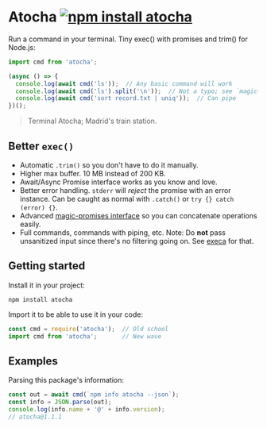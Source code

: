 # Atocha [![npm install atocha](https://img.shields.io/badge/npm%20install-atocha-blue.svg)](https://www.npmjs.com/package/atocha)

Run a command in your terminal. Tiny exec() with promises and trim() for Node.js:

```js
import cmd from 'atocha';

(async () => {
  console.log(await cmd('ls'));  // Any basic command will work
  console.log(await cmd('ls').split('\n'));  // Not a typo; see `magic-primses`
  console.log(await cmd('sort record.txt | uniq'));  // Can pipe
})();
```

> Terminal Atocha; Madrid's train station.

## Better `exec()`

- Automatic `.trim()` so you don't have to do it manually.
- Higher max buffer. 10 MB instead of 200 KB.
- Await/Async Promise interface works as you know and love.
- Better error handling. `stderr` will _reject_ the promise with an error instance. Can be caught as normal with `.catch()` or `try {} catch (error) {}`.
- Advanced [magic-promises interface](https://github.com/franciscop/magic-promises) so you can concatenate operations easily.
- Full commands, commands with piping, etc. Note: Do **not** pass unsanitized input since there's no filtering going on. See [execa](https://github.com/sindresorhus/execa) for that.


## Getting started

Install it in your project:

```
npm install atocha
```

Import it to be able to use it in your code:

```js
const cmd = require('atocha');  // Old school
import cmd from 'atocha';       // New wave
```



## Examples

Parsing this package's information:

```js
const out = await cmd(`npm info atocha --json`);
const info = JSON.parse(out);
console.log(info.name + '@' + info.version);
// atocha@1.1.1
```
